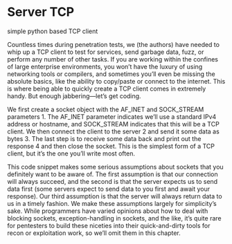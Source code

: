 # Server TCP  
simple python based TCP client

Countless times during penetration tests, we (the authors) have
needed to whip up a TCP client to test for services, send garbage
data, fuzz, or perform any number of other tasks. If you are working
within the confines of large enterprise environments, you won’t have
the luxury of using networking tools or compilers, and sometimes
you’ll even be missing the absolute basics, like the ability to
copy/paste or connect to the internet. This is where being able to
quickly create a TCP client comes in extremely handy. But enough
jabbering—let’s get coding.

We first create a socket object with the AF_INET and SOCK_STREAM
parameters 1. The AF_INET parameter indicates we’ll use a standard
IPv4 address or hostname, and SOCK_STREAM indicates that this will be
a TCP client. We then connect the client to the server 2 and send it
some data as bytes 3. The last step is to receive some data back
and print out the response 4 and then close the socket. This is the
simplest form of a TCP client, but it’s the one you’ll write most often.

This code snippet makes some serious assumptions about
sockets that you definitely want to be aware of. The first assumption
is that our connection will always succeed, and the second is that the
server expects us to send data first (some servers expect to send
data to you first and await your response). Our third assumption is
that the server will always return data to us in a timely fashion. We
make these assumptions largely for simplicity’s sake. While
programmers have varied opinions about how to deal with blocking
sockets, exception-handling in sockets, and the like, it’s quite rare for
pentesters to build these niceties into their quick-and-dirty tools for
recon or exploitation work, so we’ll omit them in this chapter.